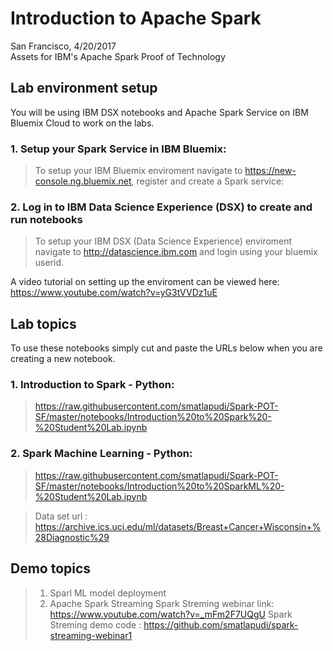 # Introduction to Apache Spark
San Francisco, 4/20/2017 <br>
Assets for IBM's Apache Spark Proof of Technology

<h2> Lab environment setup</h2>
You will be using IBM DSX notebooks and Apache Spark Service on IBM Bluemix Cloud to work on the labs.

<h3>1. Setup your Spark Service in IBM Bluemix:</h3>

> To setup your IBM Bluemix enviroment navigate to https://new-console.ng.bluemix.net, register and create a Spark service:<br>
> 

<h3>2. Log in to IBM Data Science Experience (DSX) to create and run notebooks </h3>

> To setup your IBM DSX (Data Science Experience) enviroment navigate to http://datascience.ibm.com and login using your bluemix userid.<br>
> 

A video tutorial on setting up the enviroment can be viewed here:<br>
https://www.youtube.com/watch?v=yG3tVVDz1uE


<h2> Lab topics </h2>
To use these notebooks simply cut and paste the URLs below when you are creating a new notebook.

<h3>1. Introduction to Spark - Python:</h3>

> https://raw.githubusercontent.com/smatlapudi/Spark-POT-SF/master/notebooks/Introduction%20to%20Spark%20-%20Student%20Lab.ipynb


<h3>2. Spark Machine Learning - Python:</h3>

> https://raw.githubusercontent.com/smatlapudi/Spark-POT-SF/master/notebooks/Introduction%20to%20SparkML%20-%20Student%20Lab.ipynb

> Data set url : https://archive.ics.uci.edu/ml/datasets/Breast+Cancer+Wisconsin+%28Diagnostic%29

<h2> Demo topics </h2>

> 1. Sparl ML model deployment
> 2. Apache Spark Streaming
>    Spark Streming webinar link: https://www.youtube.com/watch?v=_mFm2F7UQgU
>    Spark Streming demo code : https://github.com/smatlapudi/spark-streaming-webinar1 


